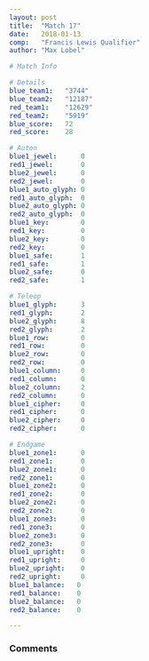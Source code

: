 ```yaml
---
layout: post
title:  "Match 17"
date:   2018-01-13
comp:   "Francis Lewis Qualifier"
author: "Max Lobel"

# Match Info

# Details
blue_team1:   "3744"
blue_team2:   "12187"
red_team1:    "12629"
red_team2:    "5919"
blue_score:   72
red_score:    28

# Auton
blue1_jewel:      0
red1_jewel:       0
blue2_jewel:      0
red2_jewel:       0
blue1_auto_glyph: 0
red1_auto_glyph:  0
blue2_auto_glyph: 0
red2_auto_glyph:  0
blue1_key:        0
red1_key:         0
blue2_key:        0
red2_key:         0
blue1_safe:       1
red1_safe:        1
blue2_safe:       0
red2_safe:        1

# Teleop
blue1_glyph:      3
red1_glyph:       2
blue2_glyph:      8
red2_glyph:       2
blue1_row:        0
red1_row:         0
blue2_row:        0
red2_row:         0
blue1_column:     0
red1_column:      0
blue2_column:     2
red2_column:      0
blue1_cipher:     0
red1_cipher:      0
blue2_cipher:     0
red2_cipher:      0

# Endgame
blue1_zone1:      0
red1_zone1:       0
blue2_zone1:      0
red2_zone1:       0
blue1_zone2:      0
red1_zone2:       0
blue2_zone2:      0
red2_zone2:       0
blue1_zone3:      0
red1_zone3:       0
blue2_zone3:      0
red2_zone3:       0
blue1_upright:    0
red1_upright:     0
blue2_upright:    0
red2_upright:     0
blue1_balance:   0
red1_balance:    0
blue2_balance:   0
red2_balance:    0

---
```


### Comments
